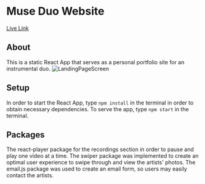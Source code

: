 # Muse Duo Website
[Live Link](https://themuseduo.com/)
## About
This is a static React App that serves as a personal portfolio site for an instrumental duo. 
![LandingPageScreen]()
## Setup
In order to start the React App, type `npm install` in the terminal in order to obtain necessary dependencies. To serve the app, type `npm start` in the terminal. 
## Packages 
The react-player package for the recordings section in order to pause and play one video at a time. The swiper package was implemented to create an optimal user experience to swipe through and view the artists' photos. The email.js package was used to create an email form, so users may easily contact the artists. 

